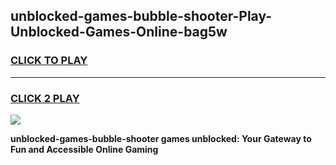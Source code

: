 
## unblocked-games-bubble-shooter-Play-Unblocked-Games-Online-bag5w
<h3>
<a href="https://premium76.site?title=unblocked-games-bubble-shooter&ref=24A">CLICK TO PLAY</a></h3>
<hr>

<h3>
<a href="https://premium76.site?title=unblocked-games-bubble-shooter&ref=24A">CLICK 2 PLAY</a>
  
</h3>

<a href="https://premium76.site?title=unblocked-games-bubble-shooter&ref=24A"><img src="https://clearcache.store/games.png"></a>


**unblocked-games-bubble-shooter games unblocked: Your Gateway to Fun and Accessible Online Gaming**
